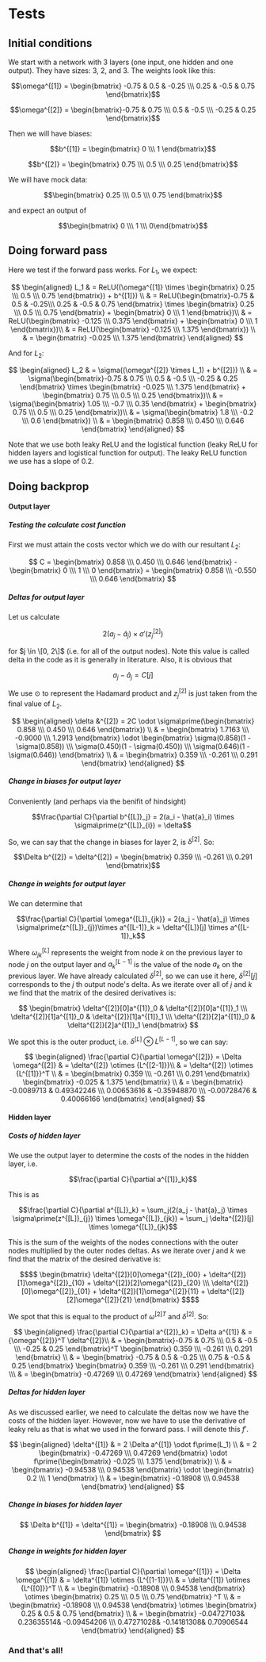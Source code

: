 # Tests

## Initial conditions
We start with a network with 3 layers (one input, one hidden and one output).
They have sizes: 3, 2, and 3.
The weights look like this:

$$\omega^{[1]} = \begin{bmatrix} -0.75 & 0.5 & -0.25 \\\ 0.25 & -0.5 & 0.75 \end{bmatrix}$$

$$\omega^{[2]} = \begin{bmatrix}-0.75 & 0.75 \\\ 0.5 & -0.5 \\\ -0.25 & 0.25 \end{bmatrix}$$

Then we will have biases:

$$b^{[1]} = \begin{bmatrix} 0 \\\ 1 \end{bmatrix}$$

$$b^{[2]} = \begin{bmatrix} 0.75 \\\ 0.5 \\\ 0.25 \end{bmatrix}$$

We will have mock data:

$$\begin{bmatrix} 0.25 \\\  0.5 \\\ 0.75 \end{bmatrix}$$

and expect an output of

$$\begin{bmatrix} 0 \\\ 1 \\\ 0\end{bmatrix}$$

## Doing forward pass
Here we test if the forward pass works.
For $L_1$, we expect:

$$
\begin{aligned}
L_1 & = ReLU((\omega^{[1]} \times \begin{bmatrix} 0.25 \\\  0.5 \\\ 0.75 \end{bmatrix}) + b^{[1]}) \\
& = ReLU(\begin{bmatrix}-0.75 & 0.5 & -0.25\\\ 0.25 & -0.5 & 0.75 \end{bmatrix} \times \begin{bmatrix} 0.25 \\\  0.5 \\\ 0.75 \end{bmatrix} + \begin{bmatrix} 0 \\\ 1 \end{bmatrix})\\
& = ReLU(\begin{bmatrix} -0.125 \\\ 0.375 \end{bmatrix} + \begin{bmatrix} 0 \\\ 1 \end{bmatrix})\\
& = ReLU(\begin{bmatrix} -0.125 \\\ 1.375 \end{bmatrix}) \\ 
& =  \begin{bmatrix} -0.025 \\\ 1.375 \end{bmatrix}
\end{aligned}
$$

And for $L_2$:

$$
\begin{aligned}
L_2 & = \sigma((\omega^{[2]} \times L_1) + b^{[2]}) \\
& = \sigma(\begin{bmatrix}-0.75 & 0.75 \\\ 0.5 & -0.5 \\\ -0.25 & 0.25 \end{bmatrix} \times \begin{bmatrix} -0.025 \\\ 1.375 \end{bmatrix} + \begin{bmatrix} 0.75 \\\ 0.5 \\\ 0.25 \end{bmatrix})\\
& = \sigma(\begin{bmatrix} 1.05 \\\ -0.7 \\\ 0.35 \end{bmatrix} + \begin{bmatrix} 0.75 \\\ 0.5 \\\ 0.25 \end{bmatrix})\\
& = \sigma(\begin{bmatrix} 1.8 \\\ -0.2 \\\ 0.6 \end{bmatrix}) \\ 
& =  \begin{bmatrix} 0.858 \\\ 0.450 \\\ 0.646 \end{bmatrix}
\end{aligned}
$$

Note that we use both leaky ReLU and the logistical function (leaky ReLU for hidden layers and logistical function for output). The leaky ReLU function we use has a slope of $0.2$.

## Doing backprop
#### Output layer
##### Testing the calculate cost function
First we must attain the costs vector which we do with our resultant $L_2$:

$$
C = \begin{bmatrix} 0.858 \\\ 0.450 \\\ 0.646 \end{bmatrix} -  \begin{bmatrix} 0 \\\ 1 \\\ 0 \end{bmatrix} = \begin{bmatrix} 0.858 \\\ -0.550 \\\ 0.646 \end{bmatrix}
$$

##### Deltas for output layer
Let us calculate
```math
2(a_{j} - \hat{a}_{j}) \times \sigma \prime (z^{[2]}_{j})
```
for $j \in \[0, 2\]$  (i.e. for all of the output nodes).
Note this value is called delta in the code as it is generally in literature.
Also, it is obvious that
```math
a_j - \hat{a}_j = C[j]
```

We use $\odot$ to represent the Hadamard product and $z^{[2]}_{j}$ is just taken from the final value of $L_2$.

$$
\begin{aligned}
\delta &^{[2]} = 2C \odot \sigma\prime(\begin{bmatrix} 0.858 \\\ 0.450 \\\ 0.646 \end{bmatrix}) \\
& = \begin{bmatrix} 1.7163 \\\ -0.9000 \\\ 1.2913 \end{bmatrix} \odot \begin{bmatrix} \sigma(0.858)(1 - \sigma(0.858)) \\\ \sigma(0.450)(1 - \sigma(0.450)) \\\ \sigma(0.646)(1 - \sigma(0.646)) \end{bmatrix} \\
& = \begin{bmatrix} 0.359 \\\ -0.261 \\\ 0.291 \end{bmatrix}
\end{aligned}
$$

##### Change in biases for output layer
Conveniently (and perhaps via the benifit of hindsight)
```math
\frac{\partial C}{\partial b^{[L]}_j} = 2(a_i - \hat{a}_i) \times \sigma\prime(z^{[L]}_{i}) = \delta
```
So, we can say that the change in biases for layer 2, is $\delta^{[2]}$.
So:

```math
\Delta b^{[2]} = \delta^{[2]} = \begin{bmatrix} 0.359 \\\ -0.261 \\\ 0.291 \end{bmatrix}
```

##### Change in weights for output layer
We can determine that 
```math
\frac{\partial C}{\partial \omega^{[L]}_{jk}} = 2(a_j - \hat{a}_j) \times \sigma\prime(z^{[L]}_{j})\times a^{[L-1]}_k = \delta^{[L]}[j] \times a^{[L-1]}_k
```
Where $\omega^{[L]}_{jk}$ represents the weight from node $k$ on the previous layer to node $j$ on the output layer and $a^{[L-1]}_k$ is the value of the node $a_k$ on the previous layer. We have already calculated $\delta^{[2]}$, so we can use it here, $\delta^{[2]}[j]$ corresponds to the $j$ th output node's delta. As we iterate over all of $j$ and $k$ we find that the matrix of the desired derivatives is:

$$
\begin{bmatrix} \delta^{[2]}[0]a^{[1]}_0 & \delta^{[2]}[0]a^{[1]}_1 \\\ \delta^{[2]}[1]a^{[1]}_0 & \delta^{[2]}[1]a^{[1]}_1 \\\ \delta^{[2]}[2]a^{[1]}_0 & \delta^{[2]}[2]a^{[1]}_1 \end{bmatrix}
$$

We spot this is the outer product, i.e. $\delta^{[L]} \otimes L^{[L-1]}$, so we can say:

$$
\begin{aligned}
\frac{\partial C}{\partial \omega^{[2]}} = \Delta \omega^{[2]} & = \delta^{[2]} \otimes {L^{[2-1]}}\\
& = \delta^{[2]} \otimes {L^{[1]}}^T \\
& = \begin{bmatrix} 0.359 \\\ -0.261 \\\ 0.291 \end{bmatrix} \begin{bmatrix} -0.025 & 1.375 \end{bmatrix} \\
& = \begin{bmatrix} -0.0089713 & 0.49342246 \\\ 0.00653616 & -0.35948870 \\\ -0.00728476 & 0.40066166 \end{bmatrix}
\end{aligned}
$$

#### Hidden layer
##### Costs of hidden layer
We use the output layer to determine the costs of the nodes in the hidden layer, i.e. 
```math
\frac{\partial C}{\partial a^{[1]}_k}
```
This is as
```math
\frac{\partial C}{\partial a^{[L]}_k} =  \sum_j(2(a_j - \hat{a}_j) \times \sigma\prime(z^{[L]}_{j}) \times \omega^{[L]}_{jk}) = \sum_j \delta^{[2]}[j] \times \omega^{[L]}_{jk}
```
This is the sum of the weights of the nodes connections with the outer nodes multiplied by the outer nodes deltas. As we iterate over $j$ and $k$ we find that the matrix of the desired derivative is:

```math
$$
\begin{bmatrix} \delta^{[2]}[0]\omega^{[2]}_{00} + \delta^{[2]}[1]\omega^{[2]}_{10} + \delta^{[2]}[2]\omega^{[2]}_{20} \\\ \delta^{[2]}[0]\omega^{[2]}_{01} + \delta^{[2]}[1]\omega^{[2]}{11} + \delta^{[2]}[2]\omega^{[2]}{21} \end{bmatrix}
$$
```

We spot that this is equal to the product of ${\omega^{[2]}}^T$ and $\delta^{[2]}$.
So:

$$
\begin{aligned}
\frac{\partial C}{\partial a^{[2]}_k} = \Delta a^{[1]} & = {\omega^{[2]}}^T \delta^{[2]}\\
& = \begin{bmatrix}-0.75 & 0.75 \\\ 0.5 & -0.5 \\\ -0.25 & 0.25 \end{bmatrix}^T \begin{bmatrix} 0.359 \\\ -0.261 \\\ 0.291 \end{bmatrix} \\
& = \begin{bmatrix} -0.75 & 0.5 & -0.25 \\\ 0.75 & -0.5 & 0.25 \end{bmatrix} \begin{bmatrix} 0.359 \\\ -0.261 \\\ 0.291 \end{bmatrix} \\\
& = \begin{bmatrix} -0.47269 \\\ 0.47269 \end{bmatrix}
\end{aligned}
$$

##### Deltas for hidden layer
As we discussed earlier, we need to calculate the deltas now we have the costs of the hidden layer. However, now we have to use the derivative of leaky relu as that is what we used in the forward pass. I will denote this $f \prime$.

$$
\begin{aligned}
\delta^{[1]} & = 2 \Delta a^{[1]} \odot f\prime(L_1) \\
& = 2 \begin{bmatrix} -0.47269 \\\ 0.47269 \end{bmatrix} \odot f\prime(\begin{bmatrix} -0.025 \\\ 1.375 \end{bmatrix}) \\
& = \begin{bmatrix} -0.94538 \\\ 0.94538 \end{bmatrix} \odot \begin{bmatrix} 0.2 \\\  1 \end{bmatrix} \\
& = \begin{bmatrix} -0.18908 \\\ 0.94538 \end{bmatrix}
\end{aligned}
$$

##### Change in biases for hidden layer
$$
\Delta b^{[1]} = \delta^{[1]} = \begin{bmatrix} -0.18908 \\\ 0.94538 \end{bmatrix}
$$

##### Change in weights for hidden layer
$$
\begin{aligned}
\frac{\partial C}{\partial \omega^{[1]}} = \Delta \omega^{[1]} & = \delta^{[1]} \otimes {L^{[1-1]}}\\
& = \delta^{[1]} \otimes {L^{[0]}}^T \\
& = \begin{bmatrix} -0.18908 \\\ 0.94538 \end{bmatrix} \otimes \begin{bmatrix} 0.25 \\\  0.5 \\\ 0.75 \end{bmatrix} ^T \\
& = \begin{bmatrix} -0.18908 \\\ 0.94538 \end{bmatrix} \otimes \begin{bmatrix} 0.25 & 0.5 & 0.75 \end{bmatrix} \\
& = \begin{bmatrix} -0.04727103& 0.23635514& -0.09454206 \\\ 0.47271028& -0.14181308& 0.70906544 \end{bmatrix}
\end{aligned}
$$

### And that's all!
